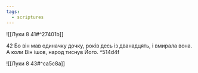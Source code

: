 ```yaml
---
tags:
  - scriptures
---
```


![[Луки 8 41#^27401b]]

42 Бо він мав одиначку дочку, років десь із дванадцять, і вмирала вона. А коли Він ішов, народ тиснув Його. ^514d4f

![[Луки 8 43#^ca5c8a]]